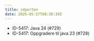 ```yaml
---
title: idporten
date: 2025-05-27T08:38:39Z
---
```

- ID-5417: Java 24 (#729)
- ID-5417: Oppgradere til java 23 (#728)

